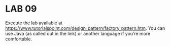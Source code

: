 # LAB 09

Execute the lab available at https://www.tutorialspoint.com/design_pattern/factory_pattern.htm. You can use Java (as called out in the link) or another language if you’re more comfortable.